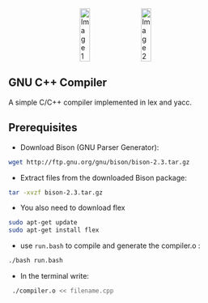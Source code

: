 

<div style="display: flex; justify-content: center;">
  <img src="https://upload.wikimedia.org/wikipedia/commons/3/32/C%2B%2B_logo.png" alt="Image 1" style="width: 20%; margin-right: 10px;">
  <img src="https://upload.wikimedia.org/wikipedia/commons/8/83/The_GNU_logo.png" alt="Image 2" style="width: 20%; margin-left: 10px;">
</div>








## GNU C++ Compiler

A simple C/C++ compiler implemented in lex and yacc.

## Prerequisites

-   Download Bison (GNU Parser Generator):
```bash
wget http://ftp.gnu.org/gnu/bison/bison-2.3.tar.gz
```

-   Extract files from the downloaded Bison package:
```bash
tar -xvzf bison-2.3.tar.gz
```


-  You also need to download flex
```bash
sudo apt-get update
sudo apt-get install flex
```




-  use `run.bash` to compile and generate the compiler.o :

```bash
./bash run.bash 
```

-  In the terminal write:
  
```bash
 ./compiler.o << filename.cpp
```

    
